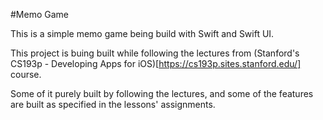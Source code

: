 #Memo Game

This is a simple memo game being build with Swift and Swift UI.

This project is buing built while following the lectures from (Stanford's CS193p - Developing Apps for iOS)[https://cs193p.sites.stanford.edu/] course.

Some of it purely built by following the lectures, and some of the features are built as specified in the lessons' assignments.
